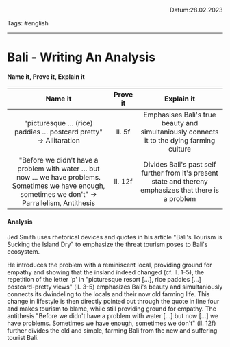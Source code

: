 <p align="right">Datum:28.02.2023</p>

Tags: #english 

---
# Bali - Writing An Analysis

#### Name it, Prove it, Explain it
Name it | Prove it | Explain it
:-:|:-:|:-:
"picturesque … (rice) paddies … postcard pretty" → Allitaration | ll. 5f | Emphasises Bali's true beauty and simultaniously connects it to the dying farming culture
"Before we didn't have a problem with water … but now … we have problems. Sometimes we have enough, sometimes we don't" → Parrallelism, Antithesis | ll. 12f | Divides Bali's past self further from it's present state and thereny emphasizes that there is a problem 

#### Analysis
Jed Smith uses rhetorical devices and quotes in his article  "Bali's Tourism is Sucking the Island Dry" to emphasize the threat tourism poses to Bali's ecosystem.

He introduces the problem with a reminiscent local, providing ground for empathy and showing that the insland indeed changed (cf. ll. 1-5), the repetition of the letter 'p' in  "picturesque resort \[…\], rice paddies \[…\] postcard-pretty views" (ll. 3-5) emphasizes Bali's beauty and simultaniously connects its dwindeling to the locals and their now old farming life.
This change in lifestyle is then directly pointed out through the quote in line four and makes tourism to blame, while still providing ground for empathy.
The antithesis "Before we didn't have a problem with water \[…\] but now \[…\] we have problems. Sometimes we have enough, sometimes we don't" (ll. 12f) further divides the old and simple, farming Bali from the new and suffering tourist Bali. 